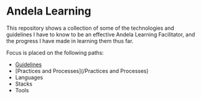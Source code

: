# Andela Learning

This repository shows a collection of some of the technologies and guidelines I have to know to be an effective Andela Learning Facilitator, and the progress I have made in learning them thus far.

Focus is placed on the following paths:
* [Guidelines](/Guidelines)
* [Practices and Processes](/Practices and Processes)
* Languages
* Stacks
* Tools
